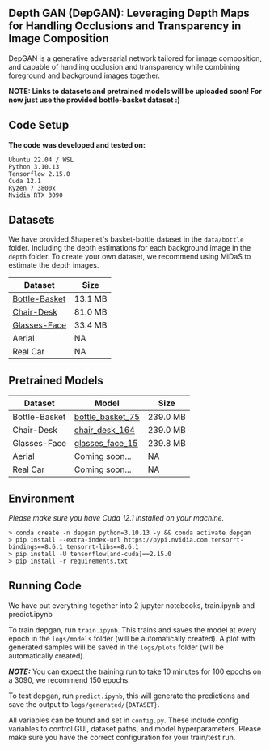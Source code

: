 ## Depth GAN (DepGAN): Leveraging Depth Maps for Handling Occlusions and Transparency in Image Composition

DepGAN is a generative adversarial network tailored for image composition, and capable of handling occlusion and transparency while combining foreground and background images together.

<strong>NOTE: Links to datasets and pretrained models will be uploaded soon! For now just use the provided bottle-basket dataset :)</strong>

## Code Setup

**The code was developed and tested on:** <br>
```
Ubuntu 22.04 / WSL
Python 3.10.13
Tensorflow 2.15.0
Cuda 12.1
Ryzen 7 3800x
Nvidia RTX 3090
```

## Datasets

We have provided Shapenet's basket-bottle dataset in the ```data/bottle``` folder. Including the depth estimations for each background image in the ```depth``` folder.
To create your own dataset, we recommend using MiDaS to estimate the depth images.

Dataset | Size |
--- | --- |
[Bottle-Basket]() | 13.1 MB |
[Chair-Desk]() | 81.0 MB |
[Glasses-Face]() | 33.4 MB |
Aerial | NA |
Real Car | NA |

## Pretrained Models

Dataset | Model | Size |
--- | --- | --- |
Bottle-Basket | [bottle_basket_75]() | 239.0 MB |
Chair-Desk | [chair_desk_164]() | 239.0 MB |
Glasses-Face | [glasses_face_15]() | 239.8 MB |
Aerial | Coming soon... | NA |
Real Car | Coming soon... | NA |

## Environment

*Please make sure you have Cuda 12.1 installed on your machine.*
```
> conda create -n depgan python=3.10.13 -y && conda activate depgan
> pip install --extra-index-url https://pypi.nvidia.com tensorrt-bindings==8.6.1 tensorrt-libs==8.6.1
> pip install -U tensorflow[and-cuda]==2.15.0
> pip install -r requirements.txt
```
## Running Code

We have put everything together into 2 jupyter notebooks, train.ipynb and predict.ipynb

To train depgan, run ```train.ipynb```. This trains and saves the model at every epoch in the ```logs/models``` folder (will be automatically created). A plot with generated samples will be saved in the ```logs/plots``` folder (will be automatically created).

<strong>*NOTE:*</strong> You can expect the training run to take 10 minutes for 100 epochs on a 3090, we recommend 150 epochs.

To test depgan, run ```predict.ipynb```, this will generate the predictions and save the output to ```logs/generated/{DATASET}```.

All variables can be found and set in ```config.py```. These include config variables to control GUI, dataset paths, and model hyperparameters. Please make sure you have the correct configuration for your train/test run.
